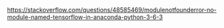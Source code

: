 https://stackoverflow.com/questions/48585469/modulenotfounderror-no-module-named-tensorflow-in-anaconda-python-3-6-3
